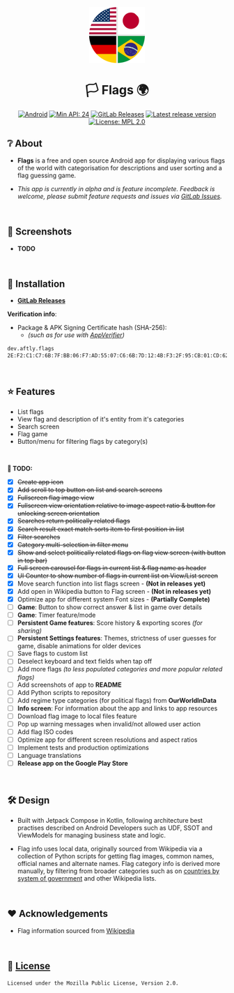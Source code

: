 <div align="center">
    <img src="assets/icon_round.png" width="128" height="128">
</div>

<div align="center">

# 🏳️ Flags 🌍

[![Android](https://img.shields.io/badge/Android-Platform?label=Platform&color=62a900)](https://www.android.com/)
[![Min API: 24](https://img.shields.io/badge/24-minSdkVersion?label=minSdkVersion&color=62a900)](https://developer.android.com/tools/releases/platforms#7.0)
[![GitLab Releases](https://img.shields.io/badge/GitLab_Releases-Download?label=Download&color=62a900)](https://gitlab.com/aftly/flags/-/releases)
[![Latest release version](https://img.shields.io/gitlab/v/release/aftly/flags?include_prereleases&color=dc5d18)](https://gitlab.com/aftly/flags/-/releases)
[![License: MPL 2.0](https://img.shields.io/badge/license-MPL%202.0-blue.svg)](https://gitlab.com/aftly/flags/-/blob/main/LICENSE)

</div>

## ❔ About
- **Flags** is a free and open source Android app for displaying various flags of the world with categorisation for descriptions and user sorting and a flag guessing game.

- *This app is currently in alpha and is feature incomplete. Feedback is welcome, please submit feature requests and issues via [GitLab Issues](https://gitlab.com/aftly/flags/-/issues).*
<br>

## 📸 Screenshots
- **TODO**
<br>

## 📱 Installation
- [**GitLab Releases**](https://gitlab.com/aftly/flags/-/releases)

**Verification info**:
- Package & APK Signing Certificate hash (SHA-256):
  - *(such as for use with [AppVerifier](https://github.com/soupslurpr/AppVerifier))*
```
dev.aftly.flags 2E:F2:C1:C7:6B:7F:BB:06:F7:AD:55:07:C6:6B:7D:12:4B:F3:2F:95:CB:01:CD:62:C8:DD:E2:F5:5F:3B:71:6C
```
<br>

## ⭐ Features
- List flags
- View flag and description of it's entity from it's categories
- Search screen
- Flag game
- Button/menu for filtering flags by category(s)
<br>

 **📌 TODO:**
- [x] ~~Create app icon~~
- [x] ~~Add scroll to top button on list and search screens~~
- [x] ~~Fullscreen flag image view~~
- [x] ~~Fullscreen view orientation relative to image aspect ratio & button for unlocking screen orientation~~
- [x] ~~Searches return politically related flags~~
- [x] ~~Search result exact match sorts item to first position in list~~
- [x] ~~Filter searches~~
- [x] ~~Category multi-selection in filter menu~~
- [x] ~~Show and select politically related flags on flag view screen (with button in top bar)~~
- [x] ~~Full screen carousel for flags in current list & flag name as header~~
- [x] ~~UI Counter to show number of flags in current list on View/List screen~~
- [x] Move search function into list flags screen - **(Not in releases yet)**
- [x] Add open in Wikipedia button to Flag screen - **(Not in releases yet)**
- [x] Optimize app for different system Font sizes - **(Partially Complete)**
- [ ] **Game**: Button to show correct answer & list in game over details
- [ ] **Game**: Timer feature/mode
- [ ] **Persistent Game features**: Score history & exporting scores *(for sharing)*
- [ ] **Persistent Settings features**: Themes, strictness of user guesses for game, disable animations for older devices
- [ ] Save flags to custom list
- [ ] Deselect keyboard and text fields when tap off
- [ ] Add more flags *(to less populated categories and more popular related flags)*
- [ ] Add screenshots of app to **README**
- [ ] Add Python scripts to repository
- [ ] Add regime type categories (for political flags) from **OurWorldInData**
- [ ] **Info screen**: For information about the app and links to app resources
- [ ] Download flag image to local files feature
- [ ] Pop up warning messages when invalid/not allowed user action
- [ ] Add flag ISO codes
- [ ] Optimize app for different screen resolutions and aspect ratios
- [ ] Implement tests and production optimizations
- [ ] Language translations
- [ ] **Release app on the Google Play Store**
<br>


## 🛠 Design
- Built with Jetpack Compose in Kotlin, following architecture best practises described on Android Developers such as UDF, SSOT and ViewModels for managing business state and logic.

- Flag info uses local data, originally sourced from Wikipedia via a collection of Python scripts for getting flag images, common names, official names and alternate names.
Flag category info is derived more manually, by filtering from broader categories such as on [countries by system of government](https://en.wikipedia.org/wiki/List_of_countries_by_system_of_government) and other Wikipedia lists.
<br>

## ❤️ Acknowledgements 
 - Flag information sourced from [Wikipedia](https://en.wikipedia.org/wiki/Main_Page)
<br>

## 🔖 [License](https://gitlab.com/aftly/flags/-/blob/main/LICENSE)
```
Licensed under the Mozilla Public License, Version 2.0.
```
